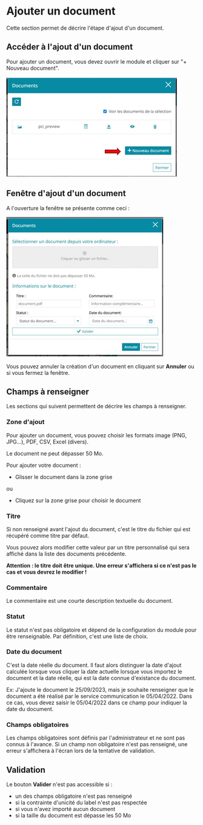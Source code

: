 # Ajouter un document

Cette section permet de décrire l'étape d'ajout d'un document.

## Accéder à l'ajout d'un document

Pour ajouter un document, vous devez ouvrir le module et cliquer sur "+ Nouveau document".

![](images/add.JPG)

## Fenêtre d'ajout d'un document

A l'ouverture la fenêtre se présente comme ceci :

![](images/add_main.JPG)

Vous pouvez annuler la création d'un document en cliquant sur **Annuler** ou si vous fermez la fenêtre.

## Champs à renseigner

Les sections qui suivent permettent de décrire les champs à renseigner.

### Zone d'ajout

Pour ajouter un document, vous pouvez choisir les formats image (PNG, JPG...), PDF, CSV, Excel (divers).

Le document ne peut dépasser 50 Mo.

Pour ajouter votre document :

- Glisser le document dans la zone grise

ou

- Cliquez sur la zone grise pour choisir le document

### Titre

Si non renseigné avant l'ajout du document, c'est le titre du fichier qui est récupéré comme titre par défaut.

Vous pouvez alors modifier cette valeur par un titre personnalisé qui sera affiché dans la liste des documents précédente.

**Attention : le titre doit être unique. Une erreur s'affichera si ce n'est pas le cas et vous devrez le modifier !**

### Commentaire

Le commentaire est une courte description textuelle du document.

### Statut

Le statut n'est pas obligatoire et dépend de la configuration du module pour être renseignable.
Par définition, c'est une liste de choix.

### Date du document

C'est la date réelle du document. Il faut alors distinguer la date d'ajout calculée lorsque vous cliquer la date actuelle lorsque vous importez le document et la date réelle, qui est la date connue d'existance du document.

Ex:  J'ajoute le document le 25/09/2023, mais je souhaite renseigner que le document a été réalisé par le service communication le 05/04/2022. Dans ce cas, vous devez saisir le 05/04/2022 dans ce champ pour indiquer la date du document.

### Champs obligatoires

Les champs obligatoires sont définis par l'administrateur et ne sont pas connus à l'avance.
Si un champ non obligatoire n'est pas renseigné, une erreur s'affichera à l'écran lors de la tentative de validation.


## Validation

Le bouton **Valider** n'est pas accessible si :
- un des champs obligatoire n'est pas renseigné
- si la contrainte d'unicité du label n'est pas respectée
- si vous n'avez importé aucun document
- si la taille du document est dépasse les 50 Mo
